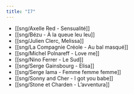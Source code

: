 ```yaml
---
title: "I7"
---
```


- [[sng/Axelle Red - Sensualité]]
- [[sng/Bézu - À la queue leu leu]]
- [[sng/Julien Clerc, Melissa]]
- [[sng/La Compagnie Créole - Au bal masqué]]
- [[sng/Michel Polnareff - Love me]]
- [[sng/Nino Ferrer - Le Sud]]
- [[sng/Serge Gainsbourg - Elisa]]
- [[sng/Serge lama - Femme femme femme]]
- [[sng/Sonny and Cher - I got you babe]]
- [[sng/Stone et Charden - L’avventura]]
